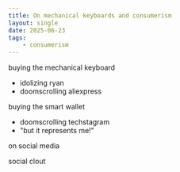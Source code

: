 ```yaml
---
title: On mechanical keyboards and consumerism
layout: single
date: 2025-06-23
tags:
    - consumerism
---
```


buying the mechanical keyboard

- idolizing ryan
- doomscrolling aliexpress

buying the smart wallet

- doomscrolling techstagram
- "but it represents me!"

on social media

social clout